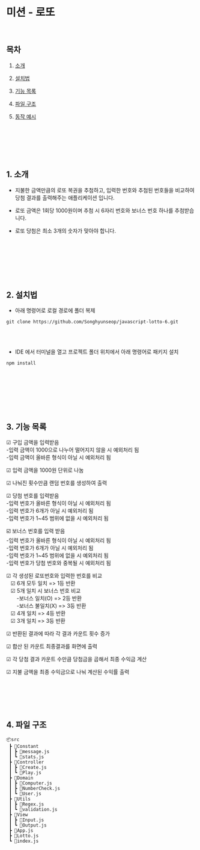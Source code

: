 # 미션 - 로또

<br>

## 목차

1. [소개](#1-소개)

2. [설치법](#2-설치법)

3. [기능 목록](#3-기능-목록)

4. [파일 구조](#4-파일-구조)

5. [동작 예시](#4-동작-방식)

<br><br><br><br><br>

## 1. 소개

- 지불한 금액만큼의 로또 복권을 추첨하고, 입력한 번호와 추첨된 번호들을 비교하여 당첨 결과를 출력해주는 애플리케이션 입니다.

- 로또 금액은 1회당 1000원이며 추첨 시 6자리 번호와 보너스 번호 하나를 추첨받습니다.

- 로또 당첨은 최소 3개의 숫자가 맞아야 합니다.

  <br><br><br><br><br><br>

## 2. 설치법

- 아래 명령어로 로컬 경로에 폴더 복제

```
git clone https://github.com/Songhyunseop/javascript-lotto-6.git
```

<br><br>

- IDE 에서 터미널을 열고 프로젝트 폴더 위치에서 아래 명령어로 패키지 설치

```
npm install
```

<br><br><br><br><br><br>

## 3. 기능 목록

☑ 구입 금액을 입력받음<br> -입력 금액이 1000으로 나누어 떨어지지 않을 시 예외처리 됨<br> -입력 금액이 올바른 형식이 아닐 시 예외처리 됨

☑ 입력 금액을 1000원 단위로 나눔<br>

☑ 나눠진 횟수만큼 랜덤 번호를 생성하여 출력

☑ 당첨 번호를 입력받음<br> -입력 번호가 올바른 형식이 아닐 시 예외처리 됨<br> -입력 번호가 6개가 아닐 시 예외처리 됨<br> -입력 번호가 1~45 범위에 없을 시 예외처리 됨

☑️ 보너스 번호를 입력 받음<br> -입력 번호가 올바른 형식이 아닐 시 예외처리 됨<br> -입력 번호가 6개가 아닐 시 예외처리 됨<br> -입력 번호가 1~45 범위에 없을 시 예외처리 됨<br> -입력 번호가 당첨 번호와 중복될 시 예외처리 됨

☑ 각 생성된 로또번호와 입력한 번호를 비교<br>
&nbsp;&nbsp; ☑ 6개 모두 일치 => 1등 반환<br>
&nbsp;&nbsp; ☑ 5개 일치 시 보너스 번호 비교<br>
&nbsp;&nbsp;&nbsp;&nbsp;&nbsp;&nbsp; -보너스 일치(O) => 2등 반환<br>
&nbsp;&nbsp;&nbsp;&nbsp;&nbsp;&nbsp; -보너스 불일치(X) => 3등 반환<br>
&nbsp;&nbsp; ☑ 4개 일치 => 4등 반환 <br>
&nbsp;&nbsp; ☑ 3개 일치 => 3등 반환

☑ 반환된 결과에 따라 각 결과 카운트 횟수 증가<br>

☑ 합산 된 카운트 최종결과를 화면에 출력

☑ 각 당첨 결과 카운트 수만큼 당첨금을 곱해서 최종 수익금 계산

☑ 지불 금액을 최종 수익금으로 나눠 계산된 수익률 출력
<br><br><br><br><br><br>

## 4. 파일 구조

```
📦src
 ┣ 📂Constant
 ┃ ┣ 📜message.js
 ┃ ┗ 📜stats.js
 ┣ 📂Controller
 ┃ ┣ 📜Create.js
 ┃ ┗ 📜Play.js
 ┣ 📂Domain
 ┃ ┣ 📜Computer.js
 ┃ ┣ 📜NumberCheck.js
 ┃ ┗ 📜User.js
 ┣ 📂Utils
 ┃ ┣ 📜Regex.js
 ┃ ┗ 📜validation.js
 ┣ 📂View
 ┃ ┣ 📜Input.js
 ┃ ┗ 📜Output.js
 ┣ 📜App.js
 ┣ 📜Lotto.js
 ┗ 📜index.js
```

<br><br><br><br><br><br>
